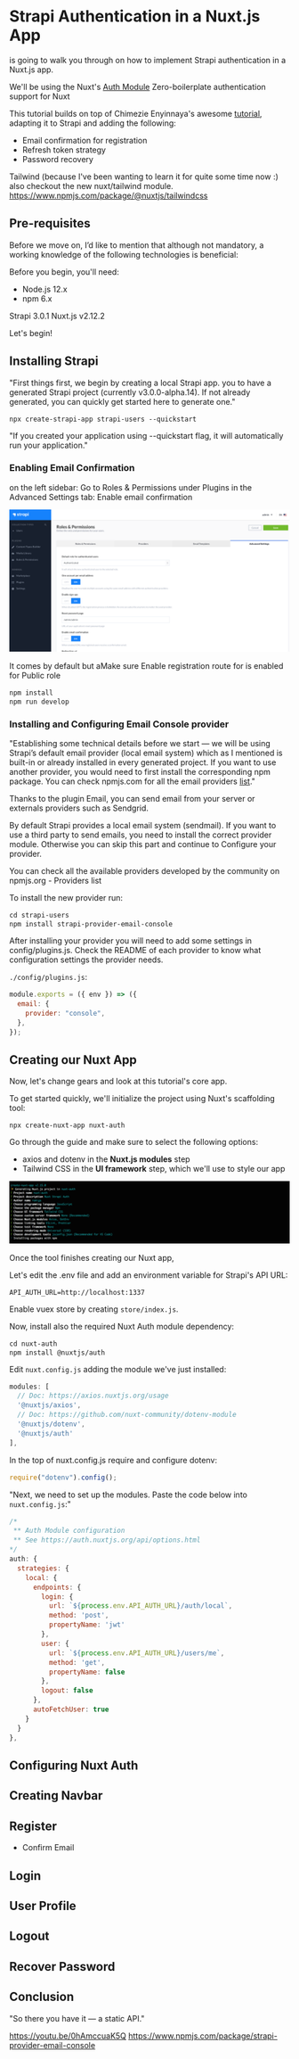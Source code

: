 # Strapi Authentication in a Nuxt.js App

is going to walk you through on how to implement Strapi
authentication in a Nuxt.js app.

We'll be using the Nuxt's [Auth Module](https://auth.nuxtjs.org/)
Zero-boilerplate authentication support for Nuxt

This tutorial builds on top of Chimezie Enyinnaya's awesome
[tutorial](https://www.digitalocean.com/community/tutorials/implementing-authentication-in-nuxtjs-app),
adapting it to Strapi and adding the following:

- Email confirmation for registration
- Refresh token strategy
- Password recovery

Tailwind (because I've been wanting to
learn it for quite some time now :) also checkout the new nuxt/tailwind module.
https://www.npmjs.com/package/@nuxtjs/tailwindcss

## Pre-requisites

Before we move on, I’d like to mention that although not mandatory, a working
knowledge of the following technologies is beneficial:

Before you begin, you'll need:

- Node.js 12.x
- npm 6.x

Strapi 3.0.1
Nuxt.js v2.12.2

Let's begin!

## Installing Strapi

"First things first, we begin by creating a local Strapi app. you to have a generated
Strapi project (currently v3.0.0-alpha.14). If not already generated, you can
quickly get started here to generate one."

```shell
npx create-strapi-app strapi-users --quickstart
```

"If you created your application using --quickstart flag, it will automatically
run your application."

### Enabling Email Confirmation

on the left sidebar:
Go to Roles & Permissions under Plugins
in the Advanced Settings tab:
Enable email confirmation

![Enable email confirmation Strapi](./strapi-nuxt-enable-email-confirmation.png)

It comes by default but aMake sure Enable registration route for
is enabled for Public role

```shell
npm install
npm run develop
```

### Installing and Configuring Email Console provider

"Establishing some technical details before we start — we will be using Strapi’s
default email provider (local email system) which as I mentioned is built-in or
already installed in every generated project. If you want to use another
provider, you would need to first install the corresponding npm package. You can
check npmjs.com for all the email providers
[list](https://www.npmjs.com/search?q=strapi-email-)."

Thanks to the plugin Email, you can send email from your server or externals
providers such as Sendgrid.

By default Strapi provides a local email system (sendmail). If you want to use a
third party to send emails, you need to install the correct provider module.
Otherwise you can skip this part and continue to Configure your provider.

You can check all the available providers developed by the community on
npmjs.org - Providers list

To install the new provider run:

```shell
cd strapi-users
npm install strapi-provider-email-console
```

After installing your provider you will need to add some settings in
config/plugins.js. Check the README of each provider to know what configuration
settings the provider needs.

`./config/plugins.js`:

```javascript
module.exports = ({ env }) => ({
  email: {
    provider: "console",
  },
});
```

## Creating our Nuxt App

Now, let's change gears and look at this tutorial's core app.

To get started quickly, we'll initialize the project using Nuxt's scaffolding
tool:

```shell
npx create-nuxt-app nuxt-auth
```

Go through the guide and make sure to select the following options:

- axios and dotenv in the **Nuxt.js modules** step
- Tailwind CSS in the **UI framework** step, which we'll use to style our app

![Create Nuxt app](./create-nuxt-app-options.png)

Once the tool finishes creating our Nuxt app,

Let's edit the .env file and add an environment variable for Strapi's API URL:

```
API_AUTH_URL=http://localhost:1337
```

Enable vuex store by creating `store/index.js`.

Now, install also the required
Nuxt Auth module dependency:

```shell
cd nuxt-auth
npm install @nuxtjs/auth
```

Edit `nuxt.config.js` adding the module we've just installed:

```javascript
modules: [
  // Doc: https://axios.nuxtjs.org/usage
  '@nuxtjs/axios',
  // Doc: https://github.com/nuxt-community/dotenv-module
  '@nuxtjs/dotenv',
  '@nuxtjs/auth'
],
```

In the top of nuxt.config.js require and configure dotenv:

```javascript
require("dotenv").config();
```

"Next, we need to set up the modules. Paste the code below into `nuxt.config.js`:"

```javascript
/*
 ** Auth Module configuration
 ** See https://auth.nuxtjs.org/api/options.html
*/
auth: {
  strategies: {
    local: {
      endpoints: {
        login: {
          url: `${process.env.API_AUTH_URL}/auth/local`,
          method: 'post',
          propertyName: 'jwt'
        },
        user: {
          url: `${process.env.API_AUTH_URL}/users/me`,
          method: 'get',
          propertyName: false
        },
        logout: false
      },
      autoFetchUser: true
    }
  }
},
```

## Configuring Nuxt Auth

## Creating Navbar

## Register

- Confirm Email

## Login

## User Profile

## Logout

## Recover Password

## Conclusion

"So there you have it — a static API."

https://youtu.be/0hAmccuaK5Q
https://www.npmjs.com/package/strapi-provider-email-console

